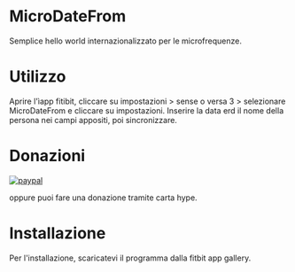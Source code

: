 # MicroDateFrom
Semplice hello world internazionalizzato per le microfrequenze.

# Utilizzo
Aprire l'ìapp fitibit, cliccare su impostazioni > sense o versa 3 > selezionare MicroDateFrom e cliccare su impostazioni.
Inserire la data erd il nome della persona nei campi appositi, poi sincronizzare.

# Donazioni

[![paypal](https://www.paypalobjects.com/it_IT/IT/i/btn/btn_donateCC_LG.gif)](https://www.paypal.com/cgi-bin/webscr?cmd=_s-xclick&hosted_button_id=H4ZHTFRCETWXG)

oppure puoi fare una donazione tramite carta hype.


# Installazione

Per l'installazione, scaricatevi il programma dalla fitbit app gallery.
